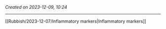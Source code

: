 *Created on 2023-12-09, 10:24* 

---
[[Rubbish/2023-12-07/Inflammatory markers|Inflammatory markers]] 